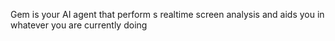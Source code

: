 Gem is your AI agent that perform s realtime screen analysis and aids you in whatever you are currently doing